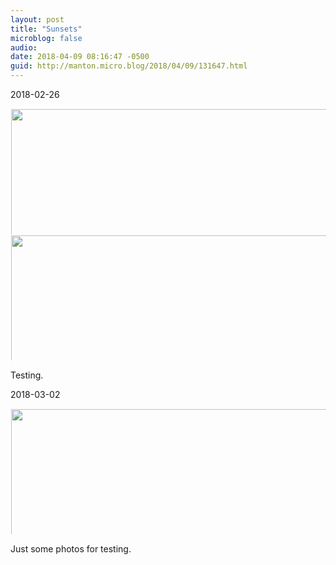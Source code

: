 ```yaml
---
layout: post
title: "Sunsets"
microblog: false
audio: 
date: 2018-04-09 08:16:47 -0500
guid: http://manton.micro.blog/2018/04/09/131647.html
---
```

2018-02-26

<a href="http://manton.micro.blog/uploads/2018/be4a4e6e03.jpg"><img src="http://manton.micro.blog/uploads/2018/be4a4e6e03.jpg" width="450" height="600" style="display: inline-block; max-height: 200px; width: auto; padding: 1px;" class="sunlit_image" /></a><a href="http://manton.micro.blog/uploads/2018/7e6544cf08.jpg"><img src="http://manton.micro.blog/uploads/2018/7e6544cf08.jpg" width="450" height="600" style="display: inline-block; max-height: 200px; width: auto; padding: 1px;" class="sunlit_image" /></a>

Testing.

2018-03-02

<a href="http://manton.micro.blog/uploads/2018/958a351cd8.jpg"><img src="http://manton.micro.blog/uploads/2018/958a351cd8.jpg" width="552" height="600" style="display: inline-block; max-height: 200px; width: auto; padding: 1px;" class="sunlit_image" /></a>

Just some photos for testing.

